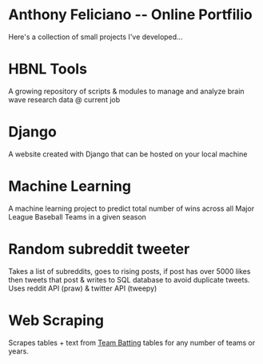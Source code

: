 # Anthony Feliciano -- Online Portfilio 

Here's a collection of small projects I've developed...

# HBNL Tools
A growing repository of scripts & modules to manage and analyze brain wave research data @ current job

# Django

A website created with Django that can be hosted on your local machine

# Machine Learning 

A machine learning project to predict total number of wins across all Major League Baseball Teams in a given season 

# Random subreddit tweeter

Takes a list of subreddits, goes to rising posts, if post has over 5000 likes then tweets that post & writes to SQL database to avoid duplicate tweets.  Uses reddit API (praw) & twitter API (tweepy)

# Web Scraping 

Scrapes tables + text from [Team Batting](https://www.baseball-reference.com/teams/NYM/2017.shtml) tables for any number of teams or years.